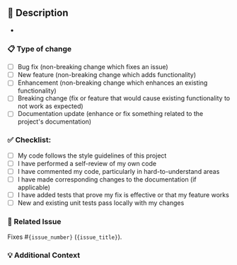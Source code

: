 ## 📝 Description
<!-- 
  Please include a summary of the changes, relevant motivation, context, and the reason for the change.
  - Start each bullet with imperative verbs
  - Make sure descriptions are as concise as possible
  - If there are many files changed, reference each bullet point in the list with a commit tag
-->
- 

### 📋 Type of change
<!--
  Please select the type of change(s) made in this PR:
-->
- [ ] Bug fix (non-breaking change which fixes an issue)
- [ ] New feature (non-breaking change which adds functionality)
- [ ] Enhancement (non-breaking change which enhances an existing functionality)
- [ ] Breaking change (fix or feature that would cause existing functionality to not work as expected)
- [ ] Documentation update (enhance or fix something related to the project's documentation)

### ✅ Checklist:
- [ ] My code follows the style guidelines of this project
- [ ] I have performed a self-review of my own code
- [ ] I have commented my code, particularly in hard-to-understand areas
- [ ] I have made corresponding changes to the documentation (if applicable)
- [ ] I have added tests that prove my fix is effective or that my feature works
- [ ] New and existing unit tests pass locally with my changes

### 🔗 Related Issue
<!--
  Please link to the issue here if it exists
-->
Fixes #`{issue_number}` (`{issue_title}`).

### 💡 Additional Context
<!--
  Add any other context about the pull request here, like:
  - Screenshots
  - Logs
  - Examples that might help understand the changes better
-->
